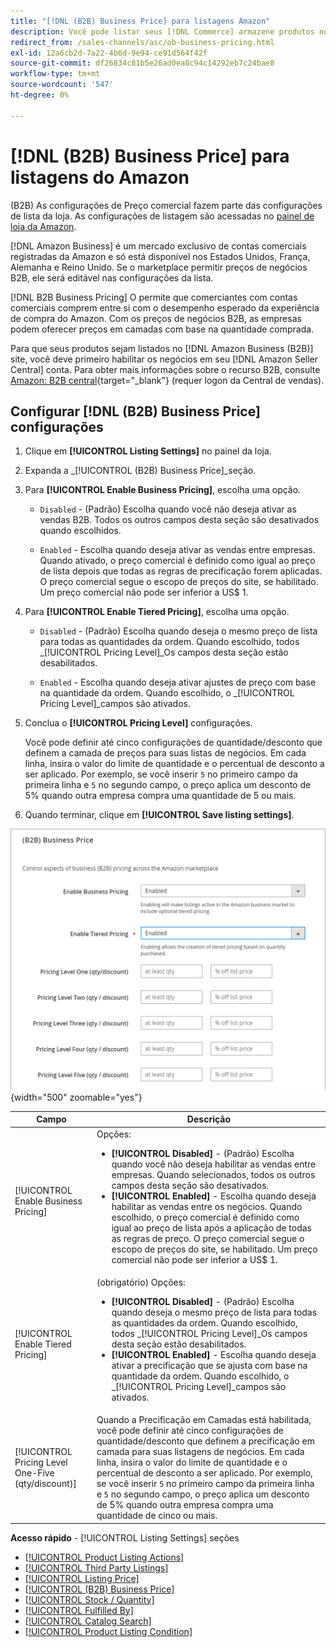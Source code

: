 ```yaml
---
title: "[!DNL (B2B) Business Price] para listagens Amazon"
description: Você pode listar seus [!DNL Commerce] armazene produtos no site Amazon Business (B2B) habilitando negócios em seu Amazon [!DNL Seller Central] conta.
redirect_from: /sales-channels/asc/ob-business-pricing.html
exl-id: 12a6cb2d-7a22-4b6d-9e94-ce91d564f42f
source-git-commit: df26834c81b5e26ad0ea8c94c14292eb7c24bae8
workflow-type: tm+mt
source-wordcount: '547'
ht-degree: 0%

---
```


# [!DNL (B2B) Business Price] para listagens do Amazon

(B2B) As configurações de Preço comercial fazem parte das configurações de lista da loja. As configurações de listagem são acessadas no [painel de loja da Amazon](./amazon-store-dashboard.md).

[!DNL Amazon Business] é um mercado exclusivo de contas comerciais registradas da Amazon e só está disponível nos Estados Unidos, França, Alemanha e Reino Unido. Se o marketplace permitir preços de negócios B2B, ele será editável nas configurações da lista.

[!DNL B2B Business Pricing] O permite que comerciantes com contas comerciais comprem entre si com o desempenho esperado da experiência de compra do Amazon. Com os preços de negócios B2B, as empresas podem oferecer preços em camadas com base na quantidade comprada.

Para que seus produtos sejam listados no [!DNL Amazon Business (B2B)] site, você deve primeiro habilitar os negócios em seu [!DNL Amazon Seller Central] conta. Para obter mais informações sobre o recurso B2B, consulte [Amazon: B2B central](https://sellercentral.amazon.com/gp/help/G202161480/){target="_blank"} (requer logon da Central de vendas).

## Configurar [!DNL (B2B) Business Price] configurações

1. Clique em **[!UICONTROL Listing Settings]** no painel da loja.

1. Expanda a _[!UICONTROL (B2B) Business Price]_seção.

1. Para **[!UICONTROL Enable Business Pricing]**, escolha uma opção.

   - `Disabled` - (Padrão) Escolha quando você não deseja ativar as vendas B2B. Todos os outros campos desta seção são desativados quando escolhidos.

   - `Enabled` - Escolha quando deseja ativar as vendas entre empresas. Quando ativado, o preço comercial é definido como igual ao preço de lista depois que todas as regras de precificação forem aplicadas. O preço comercial segue o escopo de preços do site, se habilitado. Um preço comercial não pode ser inferior a US$ 1.

1. Para **[!UICONTROL Enable Tiered Pricing]**, escolha uma opção.

   - `Disabled` - (Padrão) Escolha quando deseja o mesmo preço de lista para todas as quantidades da ordem. Quando escolhido, todos _[!UICONTROL Pricing Level]_Os campos desta seção estão desabilitados.

   - `Enabled` - Escolha quando deseja ativar ajustes de preço com base na quantidade da ordem. Quando escolhido, o _[!UICONTROL Pricing Level]_campos são ativados.

1. Conclua o **[!UICONTROL Pricing Level]** configurações.

   Você pode definir até cinco configurações de quantidade/desconto que definem a camada de preços para suas listas de negócios. Em cada linha, insira o valor do limite de quantidade e o percentual de desconto a ser aplicado. Por exemplo, se você inserir `5` no primeiro campo da primeira linha e `5` no segundo campo, o preço aplica um desconto de 5% quando outra empresa compra uma quantidade de 5 ou mais.

1. Quando terminar, clique em **[!UICONTROL Save listing settings]**.

![Preços de negócios da Amazon (B2B)](assets/amazon-business-pricing.png){width="500" zoomable="yes"}

| Campo | Descrição |
|--- |--- |
| [!UICONTROL Enable Business Pricing] | Opções: <ul><li>**[!UICONTROL Disabled]** - (Padrão) Escolha quando você não deseja habilitar as vendas entre empresas. Quando selecionados, todos os outros campos desta seção são desativados.</li><li>**[!UICONTROL Enabled]** - Escolha quando deseja habilitar as vendas entre os negócios. Quando escolhido, o preço comercial é definido como igual ao preço de lista após a aplicação de todas as regras de preço. O preço comercial segue o escopo de preços do site, se habilitado. Um preço comercial não pode ser inferior a US$ 1.</li></ul> |
| [!UICONTROL Enable Tiered Pricing] | (obrigatório) Opções: <ul><li>**[!UICONTROL Disabled]** - (Padrão) Escolha quando deseja o mesmo preço de lista para todas as quantidades da ordem. Quando escolhido, todos _[!UICONTROL Pricing Level]_Os campos desta seção estão desabilitados.</li><li>**[!UICONTROL Enabled]** - Escolha quando deseja ativar a precificação que se ajusta com base na quantidade da ordem. Quando escolhido, o _[!UICONTROL Pricing Level]_campos são ativados.</li></ul> |
| [!UICONTROL Pricing Level One-Five (qty/discount)] | Quando a Precificação em Camadas está habilitada, você pode definir até cinco configurações de quantidade/desconto que definem a precificação em camada para suas listagens de negócios. Em cada linha, insira o valor do limite de quantidade e o percentual de desconto a ser aplicado. Por exemplo, se você inserir `5` no primeiro campo da primeira linha e `5` no segundo campo, o preço aplica um desconto de 5% quando outra empresa compra uma quantidade de cinco ou mais. |

**Acesso rápido** - [!UICONTROL Listing Settings] seções

- [[!UICONTROL Product Listing Actions]](./product-listing-actions.md)
- [[!UICONTROL Third Party Listings]](./third-party-listing-settings.md)
- [[!UICONTROL Listing Price]](./listing-price.md)
- [[!UICONTROL (B2B) Business Price]](./business-pricing.md)
- [[!UICONTROL Stock / Quantity]](./stock-quantity.md)
- [[!UICONTROL Fulfilled By]](./fulfilled-by.md)
- [[!UICONTROL Catalog Search]](./catalog-search.md)
- [[!UICONTROL Product Listing Condition]](./product-listing-condition.md)

